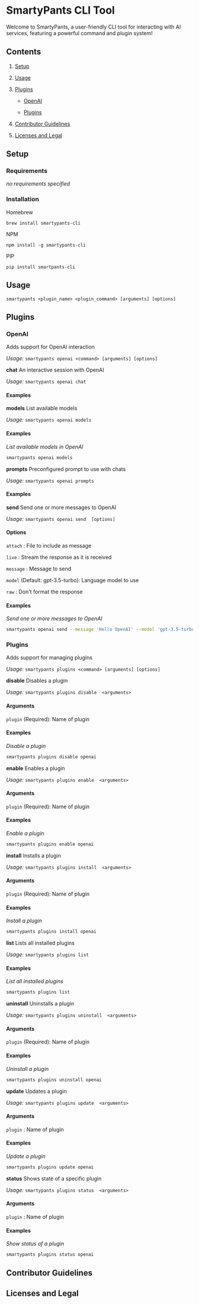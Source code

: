 # SmartyPants CLI Tool

Welcome to SmartyPants, a user-friendly CLI tool for interacting with AI services, featuring a powerful command and plugin system!

## Contents

1. [Setup](#setup)
2. [Usage](#usage)
3. [Plugins](#plugins)
    
    - [OpenAI](#OpenAI)
    
    - [Plugins](#Plugins)
    
4. [Contributor Guidelines](#contributor-guidelines)
5. [Licenses and Legal](#licenses-and-legal)

## Setup

### Requirements

_no requirements specified_

### Installation

Homebrew

`brew install smartypants-cli`

NPM

`npm install -g smartypants-cli`

PIP

`pip install smartpants-cli`


## Usage

`smartypants <plugin_name> <plugin_command> [arguments] [options]`


## Plugins


### OpenAI

Adds support for OpenAI interaction

_Usage:_ `smartypants openai <command> [arguments] [options]`


**chat** An interactive session with OpenAI

_Usage:_ `smartypants openai chat `





#### Examples




**models** List available models

_Usage:_ `smartypants openai models `





#### Examples



_List available models in OpenAI_
```bash
smartypants openai models
```




**prompts** Preconfigured prompt to use with chats

_Usage:_ `smartypants openai prompts `





#### Examples




**send** Send one or more messages to OpenAI

_Usage:_ `smartypants openai send  [options]`





#### Options


`attach` : File to include as message

`live` : Stream the response as it is received

`message` : Message to send

`model` (Default: gpt-3.5-turbo): Language model to use

`raw` : Don't format the response



#### Examples



_Send one or more messages to OpenAI_
```bash
smartypants openai send --message 'Hello OpenAI' --model 'gpt-3.5-turbo'
```





### Plugins

Adds support for managing plugins

_Usage:_ `smartypants plugins <command> [arguments] [options]`


**disable** Disables a plugin

_Usage:_ `smartypants plugins disable  <arguments>`



#### Arguments


`plugin` (Required): Name of plugin





#### Examples



_Disable a plugin_
```bash
smartypants plugins disable openai
```




**enable** Enables a plugin

_Usage:_ `smartypants plugins enable  <arguments>`



#### Arguments


`plugin` (Required): Name of plugin





#### Examples



_Enable a plugin_
```bash
smartypants plugins enable openai
```




**install** Installs a plugin

_Usage:_ `smartypants plugins install  <arguments>`



#### Arguments


`plugin` (Required): Name of plugin





#### Examples



_Install a plugin_
```bash
smartypants plugins install openai
```




**list** Lists all installed plugins

_Usage:_ `smartypants plugins list `





#### Examples



_List all installed plugins_
```bash
smartypants plugins list
```




**uninstall** Uninstalls a plugin

_Usage:_ `smartypants plugins uninstall  <arguments>`



#### Arguments


`plugin` (Required): Name of plugin





#### Examples



_Uninstall a plugin_
```bash
smartypants plugins uninstall openai
```




**update** Updates a plugin

_Usage:_ `smartypants plugins update  <arguments>`



#### Arguments


`plugin` : Name of plugin





#### Examples



_Update a plugin_
```bash
smartypants plugins update openai
```




**status** Shows state of a specific plugin

_Usage:_ `smartypants plugins status  <arguments>`



#### Arguments


`plugin` : Name of plugin





#### Examples



_Show status of a plugin_
```bash
smartypants plugins status openai
```






## Contributor Guidelines



## Licenses and Legal

